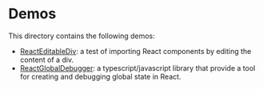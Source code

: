 # Demos

This directory contains the following demos:
- [ReactEditableDiv](https://github.com/nicolasventer/Test-ReactEditableDiv): a test of importing React components by editing the content of a div.
- [ReactGlobalDebugger](https://github.com/nicolasventer/ReactGlobalDebugger): a typescript/javascript library that provide a tool for creating and debugging global state in React.

<!-- TODO: rename repository to Demos. -->
